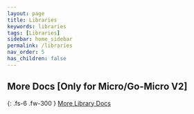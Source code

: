 ```yaml
---
layout: page
title: Libraries
keywords: libraries
tags: [Libraries]
sidebar: home_sidebar
permalink: /libraries
nav_order: 5
has_children: false
---
```



## More Docs [Only for Micro/Go-Micro V2]

{: .fs-6 .fw-300 }
[More Library Docs](https://micro-community.github.io/m3o-web/docs/)

